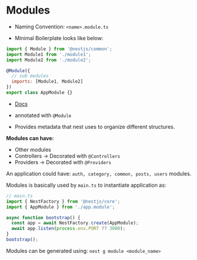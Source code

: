 # Modules

- Naming Convention: ``<name>.module.ts``

- Minimal Boilerplate looks like below:

```js
import { Module } from '@nestjs/common';
import Module1 from './module1';
import Module2 from './module2';

@Module({
  // sub modules
  imports: [Module1, Module2]
})
export class AppModule {}
```

- [Docs](https://docs.nestjs.com/modules)

- annotated with ``@Module``

- Provides metadata that nest uses to organize different structures.

**Modules can have:**

- Other modules
- Controllers -> Decorated with ``@Controllers``
- Providers -> Decorated with ``@Providers``

An application could have: ``auth, category, common, posts, users`` modules.

Modules is basically used by ``main.ts`` to instantiate application as:

```js
// main.ts
import { NestFactory } from '@nestjs/core';
import { AppModule } from './app.module';

async function bootstrap() {
  const app = await NestFactory.create(AppModule);
  await app.listen(process.env.PORT ?? 3000);
}
bootstrap();
```

Modules can be generated using: ``nest g module <module_name>``
